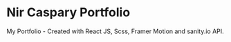 # Nir Caspary Portfolio
My Portfolio - Created with React JS, Scss, Framer Motion and sanity.io API.
